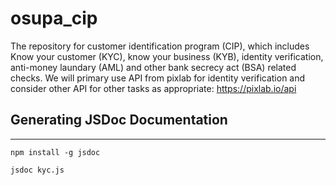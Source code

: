 # osupa_cip
The repository for customer identification program (CIP), which includes Know your customer (KYC), know your business (KYB), identity verification, anti-money laundary (AML) and other bank secrecy act (BSA) related checks.
We will primary use API from pixlab for identity verification and consider other API for other tasks as appropriate: https://pixlab.io/api


## Generating JSDoc Documentation 
***
    
    npm install -g jsdoc

    jsdoc kyc.js
